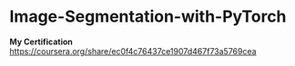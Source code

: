 # Image-Segmentation-with-PyTorch

**My Certification** https://coursera.org/share/ec0f4c76437ce1907d467f73a5769cea
